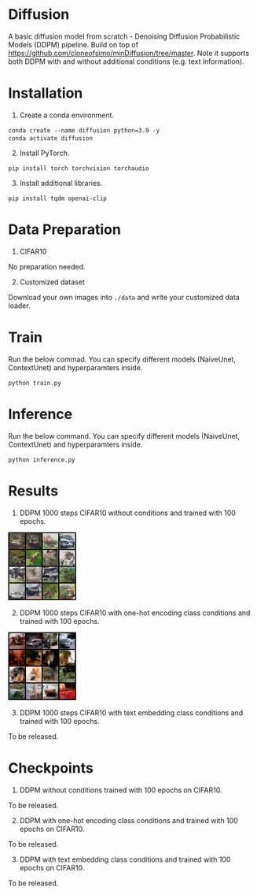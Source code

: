 # Diffusion
A basic diffusion model from scratch - Denoising Diffusion Probabilistic Models (DDPM) pipeline. Build on top of https://github.com/cloneofsimo/minDiffusion/tree/master. Note it supports both DDPM with and without additional conditions (e.g. text information).

# Installation
1. Create a conda environment.
```
conda create --name diffusion python=3.9 -y
conda activate diffusion
```

2. Install PyTorch.
```
pip install torch torchvision torchaudio
```

3. Install additional libraries.
```
pip install tqdm openai-clip
```

# Data Preparation
1. CIFAR10

No preparation needed.

2. Customized dataset

Download your own images into ```./data``` and write your customized data loader.

# Train
Run the below commad. You can specify different models (NaiveUnet, ContextUnet) and hyperparamters inside.
```
python train.py
```

# Inference
Run the below command. You can specify different models (NaiveUnet, ContextUnet) and hyperparamters inside.
```
python inference.py
```

# Results
1. DDPM 1000 steps CIFAR10 without conditions and trained with 100 epochs.

![Generated images](https://github.com/liuch37/diffusion/blob/main/misc/ddpm_sample_cifar_99_naiveunet.png)

2. DDPM 1000 steps CIFAR10 with one-hot encoding class conditions and trained with 100 epochs.

![Generated images](https://github.com/liuch37/diffusion/blob/main/misc/ddpm_sample_cifar_99_contextunet.png)

3. DDPM 1000 steps CIFAR10 with text embedding class conditions and trained with 100 epochs.

To be released.

# Checkpoints
1. DDPM without conditions trained with 100 epochs on CIFAR10.

To be released.

2. DDPM with one-hot encoding class conditions and trained with 100 epochs on CIFAR10.

To be released.

3. DDPM with text embedding class conditions and trained with 100 epochs on CIFAR10.

To be released.
